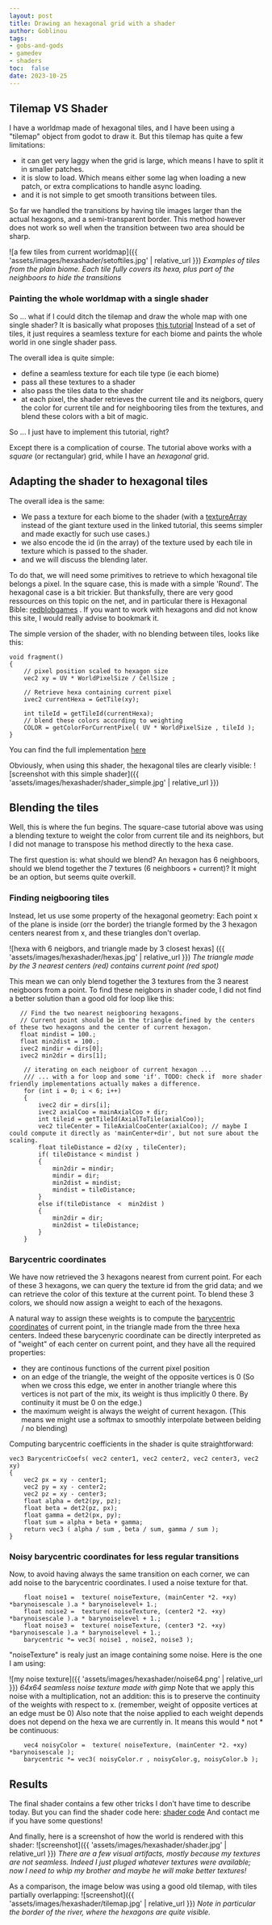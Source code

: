 ```yaml
---
layout: post
title: Drawing an hexagonal grid with a shader
author: Goblinou
tags:
- gobs-and-gods
- gamedev
- shaders
toc:  false
date: 2023-10-25
---
```


## Tilemap VS Shader

I have a worldmap made of hexagonal tiles, and I have been using a "tilemap" object from godot to draw it.
But this tilemap has quite a few limitations:
- it can get very laggy when the grid is large, which means I have to split it in smaller patches. 
- it is slow to load. Which means either some lag when loading a new patch, or extra complications to handle async loading.  
- and it is not simple to get smooth transitions between tiles. 

So far we handled the transitions by having tile images larger than the actual hexagons, and a semi-transparent border. This method however does not work so well when the transition between two area should be sharp.

![a few tiles from current worldmap]({{ 'assets/images/hexashader/setoftiles.jpg' | relative_url }})
*Examples of tiles from the plain biome. Each tile fully covers its hexa, plus part of the neighboors to hide the transitions*

### Painting the whole worldmap with a single shader

So ... what if I could ditch the tilemap and draw the whole map with one single shader?
It is basically what proposes [this tutorial](https://godotshaders.com/shader/rimworld-style-tilemap-shader-with-tutorial-video/)
Instead of a set of tiles, it just requires a seamless texture for each biome and paints the whole world in one single shader pass.

The overall idea is quite simple:
- define a seamless texture for each tile type (ie each biome)
- pass all these textures to a shader
- also pass the tiles data to the shader
- at each pixel, the shader retrieves the current tile and its neigbors, query the color for current tile and for neighbooring tiles from the textures, and blend these colors with a bit of magic. 

So ... I just have to implement this tutorial, right?

Except there is a complication of course. 
The tutorial above works with a *square*  (or rectangular) grid, while I have an *hexagonal* grid.

## Adapting the shader to hexagonal tiles

The overall idea is the same:
- We pass a texture for each biome to the shader
(with a [textureArray](https://docs.godotengine.org/en/3.5/classes/class_texturearray.html) instead of the giant texture used in the linked tutorial, this seems simpler and made exactly for such use cases.)
- we also encode the id (in the array) of the texture used by each tile in texture which is passed to the shader.
- and we will discuss the blending later.


To do that, we will need some primitives to retrieve to which hexagonal tile belongs a pixel.
In the square case, this is made with a simple 'Round'. The hexagonal case is a bit trickier.
But thanksfully, there are very good ressources on this topic on the net, and in particular there is Hexagonal Bible: [redblobgames](https://www.redblobgames.com/grids/hexagons/) . If you want to work with hexagons and did not know this site, I would really advise to bookmark it.

The simple version of the shader, with no blending between tiles, looks like this:

```
void fragment() 
{
	// pixel position scaled to hexagon size 
	vec2 xy = UV * WorldPixelSize / CellSize ;

	// Retrieve hexa containing current pixel
	ivec2 currentHexa = GetTile(xy); 
	
	int tileId = getTileId(currentHexa);
    // blend these colors according to weighting
	COLOR = getColorForCurrentPixel( UV * WorldPixelSize , tileId );
}
```
You can find the full implementation [here](https://godotshaders.com/shader/hexagonal-tilemap-simple-version/)

Obviously, when using this shader, the hexagonal tiles are clearly visible:
![screenshot with this simple shader]({{ 'assets/images/hexashader/shader_simple.jpg' | relative_url }})


## Blending the tiles 

Well, this is where the fun begins. 
The square-case tutorial above was using a blending texture to weight the color from current tile and its neighbors, 
but I did not manage to transpose his method directly to the hexa case.


The first question is: what should we blend?
An hexagon has 6 neighboors, should we blend together the 7 textures (6 neighboors + current)? 
It might be an option, but seems quite overkill. 

### Finding neigbooring tiles

Instead, let us use some property of the hexagonal geometry:
Each point x of the plane is inside (orr the border) the triangle formed by the 3 hexagon centers nearest from x, and these triangles don't overlap. 

![hexa with 6 neigbors, and triangle made by 3 closest hexas] ({{ 'assets/images/hexashader/hexas.jpg' | relative_url }})
*The triangle made by the 3 nearest centers (red) contains current point (red spot)*

This mean we can only blend together the 3 textures from the 3 nearest neigboors from a point.
To find these neigbors in shader code, I did not find a better solution than a good old for loop like this:

```
   // Find the two nearest neigbooring hexagons.
   // Current point should be in the triangle defined by the centers of these two hexagons and the center of current hexagon.
   float mindist = 100.;
   float min2dist = 100.;
   ivec2 mindir = dirs[0];
   ivec2 min2dir = dirs[1];

    // iterating on each neigboor of current hexagon ...
    /// ... with a for loop and some 'if'. TODO: check if  more shader friendly implementations actually makes a difference.
	for (int i = 0; i < 6; i++)
	{
		ivec2 dir = dirs[i];		
		ivec2 axialCoo = mainAxialCoo + dir;
	    int tileid = getTileId(AxialToTile(axialCoo));
		vec2 tileCenter = TileAxialCooCenter(axialCoo); // maybe I could compute it directly as 'mainCenter+dir', but not sure about the scaling. 
		float tileDistance = d2(xy , tileCenter); 
	    if( tileDistance < mindist )
		{
			min2dir = mindir;
			mindir = dir;
			min2dist = mindist;
			mindist = tileDistance;
		}
		else if(tileDistance  <  min2dist )
		{
			min2dir = dir;
			min2dist = tileDistance;			
		}
	}
```


### Barycentric coordinates

We have now retrieved the 3 hexagons nearest from current point.
For each of these 3 hexagons, we can query the texture id from the grid data; and we can retrieve the color of this texture at the current point.
To blend these 3  colors, we should now assign a weight to each of the hexagons.

A natural way to assign these weights is to compute the [barycentric coordinates](https://en.wikipedia.org/wiki/Barycentric_coordinate_system) of current point, in the triangle made from the three hexa centers.
Indeed these barycenyric coordinate can be directly interpreted as of "weight" of each center on current point, and they have all the required properties:
- they are continous functions of the current pixel position
- on an edge of the triangle, the weight of the opposite vertices is 0 (So when we cross this edge, we enter in another triangle where this vertices is not part of the mix, its weight is thus implicitly 0 there. By continuity it must be 0 on the edge.)
- the maximum weight is always the weight of current hexagon. (This means we might use a softmax to smoothly interpolate between belding / no blending)      

Computing barycentric coefficients in the shader is quite straightforward:
```
vec3 BarycentricCoefs( vec2 center1, vec2 center2, vec2 center3, vec2 xy)
{
    vec2 px = xy - center1;
    vec2 py = xy - center2;
    vec2 pz = xy - center3;
    float alpha = det2(py, pz);
    float beta = det2(pz, px);
    float gamma = det2(px, py);
    float sum = alpha + beta + gamma;
    return vec3 ( alpha / sum , beta / sum, gamma / sum );
}
```

### Noisy barycentric coordinates for less regular transitions

Now, to avoid having always the same transition on each corner, we can add noise to the barycentric coordinates.
I used a noise texture for that.

```
	float noise1 =  texture( noiseTexture, (mainCenter *2. +xy) *barynoisescale ).a * barynoiselevel+ 1.;
	float noise2 =  texture( noiseTexture, (center2 *2. +xy) *barynoisescale ).a * barynoiselevel + 1.;
	float noise3 =  texture( noiseTexture, (center3 *2. +xy) *barynoisescale ).a * barynoiselevel + 1.;	
	barycentric *= vec3( noise1 , noise2, noise3 );
```

"noiseTexture" is realy just an image containing some noise.
Here is the one I am using:
 
![my noise texture]({{ 'assets/images/hexashader/noise64.png' | relative_url }})
*64x64 seamless noise texture made with gimp*
Note that we apply this noise with a multiplication, not an addition: this is to preserve the continuity of the weights with respect to x. (remember, weight of opposite vertices at an edge must be 0)
Also note that the noise applied to each weight depends does not depend on the hexa we are currently in.
It means this would * not * be continuous:
```
	vec4 noisyColor =  texture( noiseTexture, (mainCenter *2. +xy) *barynoisescale );
	barycentric *= vec3( noisyColor.r , noisyColor.g, noisyColor.b );
```


## Results
The final shader contains a few other tricks I don't have time to describe today.
But you can find the shader code here: [shader code](https://godotshaders.com/shader/hexagonal-tilemap-with-blending/)  And contact me if you have some questions! 

And finally, here is a screenshot of how the world is rendered with this shader:
![screenshot]({{ 'assets/images/hexashader/shader.jpg' | relative_url }})
*There are a few visual artifacts, mostly because my textures are not seamless. Indeed I just pluged whatever textures were available; now I need to whip my brother and maybe he will make better textures!* 

As a comparison, the image below was using a good old tilemap, with tiles partially overlapping:
![screenshot]({{ 'assets/images/hexashader/tilemap.jpg' | relative_url }})
*Note in particular the border of the river, where the hexagons are quite visible.*


